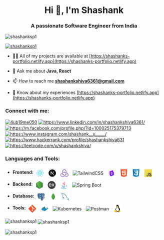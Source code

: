 <div>
  <h1 align="center">Hi 👋, I'm Shashank</h1>
<h3 align="center">A passionate Software Engineer from India</h3>

<p align="left"> <img src="https://komarev.com/ghpvc/?username=shashanksp1&label=Profile%20views&color=0e75b6&style=flat" alt="shashanksp1" /> </p>

<p align="left"> <a href="https://github.com/ryo-ma/github-profile-trophy"><img src="https://github-profile-trophy.vercel.app/?username=shashanksp1" alt="shashanksp1" /></a> </p>

- 👨‍💻 All of my projects are available at [https://shashanks-portfolio.netlify.app](https://shashanks-portfolio.netlify.app)

- 💬 Ask me about **Java, React**

- 📫 How to reach me **shashankshiva6361@gmail.com**

- 📄 Know about my experiences [https://shashanks-portfolio.netlify.app](https://shashanks-portfolio.netlify.app)

<h3 align="left">Connect with me:</h3>
<p align="left">
<a href="https://twitter.com/4ub19me050" target="blank"><img align="center" src="https://raw.githubusercontent.com/rahuldkjain/github-profile-readme-generator/master/src/images/icons/Social/twitter.svg" alt="4ub19me050" height="30" width="40" /></a>
<a href="https://linkedin.com/in/https://www.linkedin.com/in/shashankshiva6361/" target="blank"><img align="center" src="https://raw.githubusercontent.com/rahuldkjain/github-profile-readme-generator/master/src/images/icons/Social/linked-in-alt.svg" alt="https://www.linkedin.com/in/shashankshiva6361/" height="30" width="40" /></a>
<a href="https://fb.com/https://m.facebook.com/profile.php/?id=100025175379713" target="blank"><img align="center" src="https://raw.githubusercontent.com/rahuldkjain/github-profile-readme-generator/master/src/images/icons/Social/facebook.svg" alt="https://m.facebook.com/profile.php/?id=100025175379713" height="30" width="40" /></a>
<a href="https://instagram.com/https://www.instagram.com/shashank__s_____/" target="blank"><img align="center" src="https://raw.githubusercontent.com/rahuldkjain/github-profile-readme-generator/master/src/images/icons/Social/instagram.svg" alt="https://www.instagram.com/shashank__s_____/" height="30" width="40" /></a>
<a href="https://www.hackerrank.com/https://www.hackerrank.com/profile/shashankshiva631" target="blank"><img align="center" src="https://raw.githubusercontent.com/rahuldkjain/github-profile-readme-generator/master/src/images/icons/Social/hackerrank.svg" alt="https://www.hackerrank.com/profile/shashankshiva631" height="30" width="40" /></a>
<a href="https://www.leetcode.com/https://leetcode.com/u/shashankshiva/" target="blank"><img align="center" src="https://raw.githubusercontent.com/rahuldkjain/github-profile-readme-generator/master/src/images/icons/Social/leet-code.svg" alt="https://leetcode.com/u/shashankshiva/" height="30" width="40" /></a>
</p>

<h3 align="left">Languages and Tools:</h3>
<ul>
  <li>
    <b>Frontend:</b>
    <img src="https://raw.githubusercontent.com/devicons/devicon/master/icons/react/react-original.svg" alt="React" width="25" height="25" class="tech-icon" />
    <img src="https://github.com/ShashankSP1/ShashankSP1/blob/main/nextjs-icon.png" alt="Next.js" width="25" height="25" class="tech-icon" />
    <img src="https://raw.githubusercontent.com/devicons/devicon/master/icons/redux/redux-original.svg" alt="Redux" width="25" height="25" class="tech-icon" />
    <img src="https://www.vectorlogo.zone/logos/tailwindcss/tailwindcss-icon.svg" alt="TailwindCSS" width="25" height="25"class="tech-icon" />
    <img src="https://github.com/ShashankSP1/ShashankSP1/blob/main/icons-hero%402x.png" alt="Bootstrap" width="25" height="25" class="tech-icon" />
    <img src="https://raw.githubusercontent.com/devicons/devicon/master/icons/html5/html5-original.svg" alt="HTML" width="25" height="25" class="tech-icon" />
    <img src="https://raw.githubusercontent.com/devicons/devicon/master/icons/css3/css3-original.svg" alt="CSS" width="25" height="25" class="tech-icon" />
    <img src="https://raw.githubusercontent.com/devicons/devicon/master/icons/javascript/javascript-original.svg" alt="JavaScript" width="25" height="25" class="tech-icon" />
  </li>

  <li>
    <b>Backend:</b>
    <img src="https://raw.githubusercontent.com/devicons/devicon/master/icons/nodejs/nodejs-original.svg" alt="Node.js" width="25" height="25" class="tech-icon"/>
    <img src="https://github.com/ShashankSP1/ShashankSP1/blob/main/1646733543.webp" alt="Express.js" width="25" height="25" class="tech-icon" />
    <img src="https://raw.githubusercontent.com/devicons/devicon/master/icons/java/java-original.svg" alt="Java" width="25" height="25" class="tech-icon" />
    <img src="https://www.vectorlogo.zone/logos/springio/springio-icon.svg" alt="Spring Boot" width="25" height="25" class="tech-icon" />
  </li>

  <li>
    <b>Database:</b>
    <img src="https://raw.githubusercontent.com/devicons/devicon/master/icons/postgresql/postgresql-original.svg" alt="PostgreSQL" width="25" height="25" class="tech-icon" />
    <img src="https://raw.githubusercontent.com/devicons/devicon/master/icons/mongodb/mongodb-original.svg" alt="MongoDB" width="25" height="25" class="tech-icon" />
    <img src="https://raw.githubusercontent.com/devicons/devicon/master/icons/mysql/mysql-original.svg" alt="MySQL" width="25" height="25" class="tech-icon" />
  </li>

  <li>
    <b>Tools:</b>
    <img src="https://raw.githubusercontent.com/devicons/devicon/master/icons/git/git-original.svg" alt="Git" width="25" height="25" class="tech-icon" />
    <img src="https://raw.githubusercontent.com/devicons/devicon/master/icons/docker/docker-original.svg" alt="Docker" width="25" height="25" class="tech-icon" />
    <img src="https://www.vectorlogo.zone/logos/kubernetes/kubernetes-icon.svg" alt="Kubernetes" width="25" height="25" class="tech-icon" />
    <img src="https://www.vectorlogo.zone/logos/getpostman/getpostman-icon.svg" alt="Postman" width="25" height="25" class="tech-icon" />
    <img src="https://raw.githubusercontent.com/devicons/devicon/master/icons/linux/linux-original.svg" alt="Linux" width="25" height="25" class="tech-icon" />
  </li>
</ul>

<p><img align="left" src="https://github-readme-stats.vercel.app/api/top-langs?username=shashanksp1&show_icons=true&locale=en&layout=compact" alt="shashanksp1" /></p>

<p>&nbsp;<img align="center" src="https://github-readme-stats.vercel.app/api?username=shashanksp1&show_icons=true&locale=en" alt="shashanksp1" /></p>

<p><img align="center" src="https://github-readme-streak-stats.herokuapp.com/?user=shashanksp1&" alt="shashanksp1" /></p>

<style>
  .tech-icon {
    margin: 5px;     
    margin-top: 8px; 
    vertical-align: middle;
  }
</style>
</div>
 

